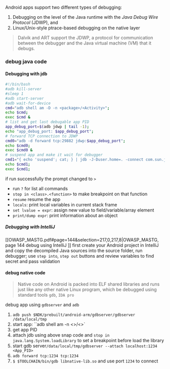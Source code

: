 Android apps support two different types of debugging: 
1. Debugging on the level of the Java runtime with the *Java Debug Wire Protocol* (JDWP), and
2. Linux/Unix-style ptrace-based debugging on the native layer
> Dalvik and ART support the JDWP, a protocol for communication between the debugger and the Java virtual machine (VM) that it debugs. 

### debug java code
 #### **Debugging with jdb**
 ```bash
#!/bin/bash
#adb kill-server
#sleep 1
#adb start-server
#adb wait-for-device
cmd="adb shell am -D -n <package>/<Activity>";
echo $cmd;
exec $cmd &
# list and get last debugable app PID
app_debug_port=$(adb jdwp | tail -1);
echo "app_debug_port: $app_debug_port";
# forward TCP connection to JDWP 
cmd0="adb -d forward tcp:29882 jdwp:$app_debug_port";
echo $cmd0;
exec $cmd0 &
# suspend app and make it wait for debugger
cmd1="{ echo 'suspend'; cat; } | jdb -J-Duser.home=. -connect com.sun.jdi.SocketAttach:hostname=localhost,port=29882";
echo $cmd1;
exec $cmd1;
```
if run successfully the prompt changed to  `>` 
- run `?` for list all commands 
- `stop in <class>.<function>` to make breakpoint on that function
- `resume` resume the app
- `locals`: print local variables in current stack frame
- `set lvalue = expr`: assign new value to field/variable/array element
- `print/dump expr`: print information about an object
 #####  Debugging with IntelliJ 
 [[OWASP_MASTG.pdf#page=144&selection=217,0,217,8|OWASP_MASTG, page 144 debug using IntelliJ ]]
  first create your Android project in IntelliJ and copy the decompiled Java sources into the source folder, run debugger; use `step into`, `step out`  buttons and review variables to find secret and pass validation
#### debug native code
 > Native code on Android is packed into ELF shared libraries and runs just like any other native Linux program, which be debugged using standard tools `gdb`, `IDA pro`   
 
debug app using `gdbserver` and `adb`
1. `adb push $NDK/prebuilt/android-arm/gdbserver/gdbserver /data/local/tmp`
2. start app: ``adb shell am -n <>/<>`
3. get app PID
4. attach jdb using above snap code and `stop in java.lang.System.loadLibrary` to set a breakpoint before load the library
5. start gdb server`/data/local/tmp/gdbserver --attach localhost:1234 <App_PID>`
6. `adb forward tcp:1234 tcp:1234`
7. `$ $TOOLCHAIN/bin/gdb libnative-lib.so` and use port `1234` to connect